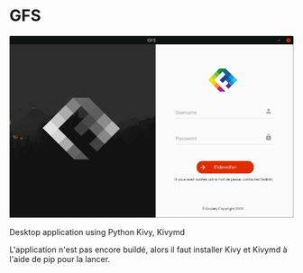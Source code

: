 # GFS

<img src="https://github.com/FoyerSociety/GFS/blob/master/images/cap.png">

Desktop application using Python Kivy, Kivymd

L'application n'est pas encore buildé, alors il faut installer Kivy et Kivymd à l'aide de pip pour la lancer.
